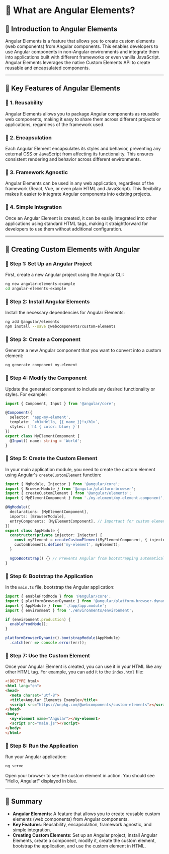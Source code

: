# **🚀 What are Angular Elements?**  

## **🔹 Introduction to Angular Elements**  
Angular Elements is a feature that allows you to create custom elements (web components) from Angular components. This enables developers to use Angular components in non-Angular environments and integrate them into applications built with different frameworks or even vanilla JavaScript. Angular Elements leverages the native Custom Elements API to create reusable and encapsulated components.

---

## **🔹 Key Features of Angular Elements**  

### **📌 1. Reusability**  
Angular Elements allows you to package Angular components as reusable web components, making it easy to share them across different projects or applications, regardless of the framework used.

### **📌 2. Encapsulation**  
Each Angular Element encapsulates its styles and behavior, preventing any external CSS or JavaScript from affecting its functionality. This ensures consistent rendering and behavior across different environments.

### **📌 3. Framework Agnostic**  
Angular Elements can be used in any web application, regardless of the framework (React, Vue, or even plain HTML and JavaScript). This flexibility makes it easier to integrate Angular components into existing projects.

### **📌 4. Simple Integration**  
Once an Angular Element is created, it can be easily integrated into other applications using standard HTML tags, making it straightforward for developers to use them without additional configuration.

---

## **🔹 Creating Custom Elements with Angular**  

### **📌 Step 1: Set Up an Angular Project**  
First, create a new Angular project using the Angular CLI:

```bash
ng new angular-elements-example
cd angular-elements-example
```

### **📌 Step 2: Install Angular Elements**  
Install the necessary dependencies for Angular Elements:

```bash
ng add @angular/elements
npm install --save @webcomponents/custom-elements
```

### **📌 Step 3: Create a Component**  
Generate a new Angular component that you want to convert into a custom element:

```bash
ng generate component my-element
```

### **📌 Step 4: Modify the Component**  
Update the generated component to include any desired functionality or styles. For example:

```typescript
import { Component, Input } from '@angular/core';

@Component({
  selector: 'app-my-element',
  template: `<h1>Hello, {{ name }}!</h1>`,
  styles: [`h1 { color: blue; }`]
})
export class MyElementComponent {
  @Input() name: string = 'World';
}
```

### **📌 Step 5: Create the Custom Element**  
In your main application module, you need to create the custom element using Angular's `createCustomElement` function:

```typescript
import { NgModule, Injector } from '@angular/core';
import { BrowserModule } from '@angular/platform-browser';
import { createCustomElement } from '@angular/elements';
import { MyElementComponent } from './my-element/my-element.component';

@NgModule({
  declarations: [MyElementComponent],
  imports: [BrowserModule],
  entryComponents: [MyElementComponent], // Important for custom elements
})
export class AppModule {
  constructor(private injector: Injector) {
    const myElement = createCustomElement(MyElementComponent, { injector });
    customElements.define('my-element', myElement);
  }

  ngDoBootstrap() {} // Prevents Angular from bootstrapping automatically
}
```

### **📌 Step 6: Bootstrap the Application**  
In the `main.ts` file, bootstrap the Angular application:

```typescript
import { enableProdMode } from '@angular/core';
import { platformBrowserDynamic } from '@angular/platform-browser-dynamic';
import { AppModule } from './app/app.module';
import { environment } from './environments/environment';

if (environment.production) {
  enableProdMode();
}

platformBrowserDynamic().bootstrapModule(AppModule)
  .catch(err => console.error(err));
```

### **📌 Step 7: Use the Custom Element**  
Once your Angular Element is created, you can use it in your HTML like any other HTML tag. For example, you can add it to the `index.html` file:

```html
<!DOCTYPE html>
<html lang="en">
<head>
  <meta charset="utf-8">
  <title>Angular Elements Example</title>
  <script src="https://unpkg.com/@webcomponents/custom-elements"></script>
</head>
<body>
  <my-element name="Angular"></my-element>
  <script src="main.js"></script>
</body>
</html>
```

### **📌 Step 8: Run the Application**  
Run your Angular application:

```bash
ng serve
```

Open your browser to see the custom element in action. You should see "Hello, Angular!" displayed in blue.

---

## **🚀 Summary**  
- **Angular Elements**: A feature that allows you to create reusable custom elements (web components) from Angular components.
- **Key Features**: Reusability, encapsulation, framework agnostic, and simple integration.
- **Creating Custom Elements**: Set up an Angular project, install Angular Elements, create a component, modify it, create the custom element, bootstrap the application, and use the custom element in HTML.
